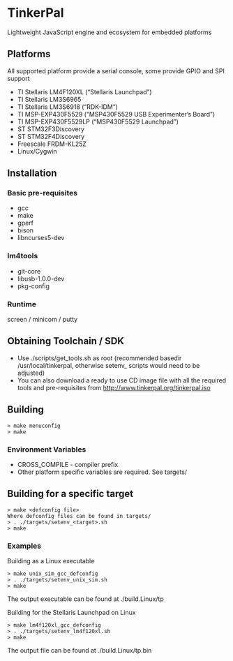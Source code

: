 TinkerPal
=========
Lightweight JavaScript engine and ecosystem for embedded platforms

Platforms
---------
All supported platform provide a serial console, some provide GPIO and SPI support
- TI Stellaris LM4F120XL (“Stellaris Launchpad”)
- TI Stellaris LM3S6965
- TI Stellaris LM3S6918 (“RDK-IDM”)
- TI MSP-EXP430F5529 (“MSP430F5529 USB Experimenter’s Board”)
- TI MSP-EXP430F5529LP (“MSP430F5529 Launchpad”)
- ST STM32F3Discovery
- ST STM32F4Discovery
- Freescale FRDM-KL25Z
- Linux/Cygwin

Installation
------------
### Basic pre-requisites
- gcc
- make
- gperf
- bison
- libncurses5-dev

### lm4tools
- git-core
- libusb-1.0.0-dev
- pkg-config

### Runtime
screen / minicom / putty

Obtaining Toolchain / SDK
-------------------------
- Use ./scripts/get_tools.sh as root (recommended basedir /usr/local/tinkerpal,
  otherwise setenv_<target> scripts would need to be adjusted)
- You can also download a ready to use CD image file with all the required tools and pre-requisites from http://www.tinkerpal.org/tinkerpal.iso

Building
--------
```
> make menuconfig
> make
```

### Environment Variables
- CROSS_COMPILE - compiler prefix
- Other platform specific variables are required. See targets/

Building for a specific target
------------------------------
```
> make <defconfig file>
Where defconfig files can be found in targets/
> . ./targets/setenv_<target>.sh
> make
```

### Examples

Building as a Linux executable
```
> make unix_sim_gcc_defconfig
> . ./targets/setenv_unix_sim.sh
> make
```
The output executable can be found at ./build.Linux/tp

Building for the Stellaris Launchpad on Linux
```
> make lm4f120xl_gcc_defconfig
> . ./targets/setenv_lm4f120xl.sh
> make
```

The output file can be found at ./build.Linux/tp.bin

